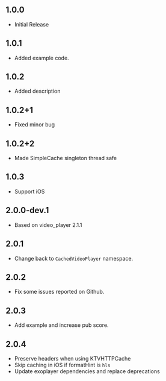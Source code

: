 ## 1.0.0

* Initial Release

## 1.0.1

* Added example code.

## 1.0.2

* Added description

## 1.0.2+1

* Fixed minor bug

## 1.0.2+2

* Made SimpleCache singleton thread safe

## 1.0.3

* Support iOS

## 2.0.0-dev.1

* Based on video_player 2.1.1

## 2.0.1

* Change back to `CachedVideoPlayer` namespace.

## 2.0.2

* Fix some issues reported on Github.

## 2.0.3

* Add example and increase pub score.

## 2.0.4
* Preserve headers when using KTVHTTPCache
* Skip caching in iOS if formatHint is `hls`
* Update exoplayer dependencies and replace deprecations
